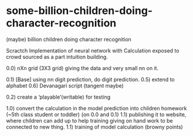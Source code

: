 # some-billion-children-doing-character-recognition
(maybe) billion children doing character recognition

Scractch Implementation of neural network with Calculation exposed to crowd sourced as a part intuition building.

0.0) nXn grid (3X3 grid) giving the data and very small nn on it.

0.1) [Base] using nn digit prediction, do digit prediction.
0.5) extend to alphabet
0.6) Devanagari script (tangent maybe)

0.2) create a ‘playable’(writable) for testing

1.0) convert the calculation in the model prediction into children homework (~5th class student or toddler) {on 0.0 and 0.1} 
1.1) publishing it to website, where children can add up to help training giving on hand work to be connected to new thing.
1.1) training of model calculation (browny points) 
